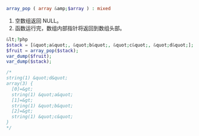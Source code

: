 ```php
array_pop ( array &amp;$array ) : mixed
```

1. 空数组返回 NULL。
2. 函数运行完，数组内部指针将返回到数组头部。

```php
&lt;?php
$stack = [&quot;a&quot;, &quot;b&quot;, &quot;c&quot;, &quot;d&quot;];
$fruit = array_pop($stack);
var_dump($fruit);
var_dump($stack);

/*
string(1) &quot;d&quot;
array(3) {
  [0]=&gt;
  string(1) &quot;a&quot;
  [1]=&gt;
  string(1) &quot;b&quot;
  [2]=&gt;
  string(1) &quot;c&quot;
}
*/
```